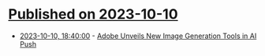# [Published on 2023-10-10](index.md)

* [2023-10-10, 18:40:00](https://slashdot.org/story/23/10/10/1610233/adobe-unveils-new-image-generation-tools-in-ai-push?utm_source=rss1.0mainlinkanon&utm_medium=feed) - [Adobe Unveils New Image Generation Tools in AI Push](https://slashdot.org/story/23/10/10/1610233/adobe-unveils-new-image-generation-tools-in-ai-push?utm_source=rss1.0mainlinkanon&utm_medium=feed)
